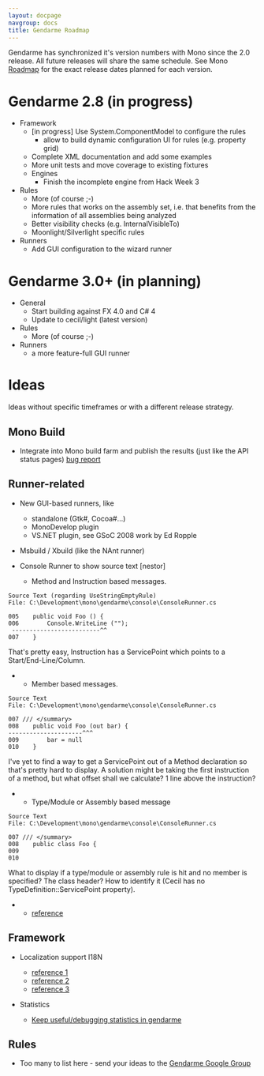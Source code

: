 ```yaml
---
layout: docpage
navgroup: docs
title: Gendarme Roadmap
---
```


Gendarme has synchronized it's version numbers with Mono since the 2.0 release. All future releases will share the same schedule. See Mono [Roadmap]({{site.github.url}}/old_site/Mono_Project_Roadmap "Mono Project Roadmap") for the exact release dates planned for each version.

Gendarme 2.8 (in progress)
==========================

-   Framework
    -   [in progress] Use System.ComponentModel to configure the rules
        -   allow to build dynamic configuration UI for rules (e.g. property grid)
    -   Complete XML documentation and add some examples
    -   More unit tests and move coverage to existing fixtures
    -   Engines
        -   Finish the incomplete engine from Hack Week 3
-   Rules
    -   More (of course ;-)
    -   More rules that works on the assembly set, i.e. that benefits from the information of all assemblies being analyzed
    -   Better visibility checks (e.g. InternalVisibleTo)
    -   Moonlight/Silverlight specific rules
-   Runners
    -   Add GUI configuration to the wizard runner

Gendarme 3.0+ (in planning)
===========================

-   General
    -   Start building against FX 4.0 and C\# 4
    -   Update to cecil/light (latest version)
-   Rules
    -   More (of course ;-)
-   Runners
    -   a more feature-full GUI runner

Ideas
=====

Ideas without specific timeframes or with a different release strategy.

Mono Build
----------

-   Integrate into Mono build farm and publish the results (just like the API status pages) [bug report](https://bugzilla.novell.com/show_bug.cgi?id=403499)

Runner-related
--------------

-   New GUI-based runners, like
    -   standalone (Gtk\#, Cocoa\#...)
    -   MonoDevelop plugin
    -   VS.NET plugin, see GSoC 2008 work by Ed Ropple

-   Msbuild / Xbuild (like the NAnt runner)

-   Console Runner to show source text [nestor]
    -   Method and Instruction based messages.

<!-- -->

    Source Text (regarding UseStringEmptyRule)
    File: C:\Development\mono\gendarme\console\ConsoleRunner.cs
                           
    005    public void Foo () {
    006        Console.WriteLine ("");
     -------------------------^^
    007    }

That's pretty easy, Instruction has a ServicePoint which points to a Start/End-Line/Column.

-   -   Member based messages.

<!-- -->

    Source Text
    File: C:\Development\mono\gendarme\console\ConsoleRunner.cs
                           
    007 /// </summary>
    008    public void Foo (out bar) {
    ---------------------^^^
    009        bar = null        
    010    }

I've yet to find a way to get a ServicePoint out of a Method declaration so that's pretty hard to display. A solution might be taking the first instruction of a method, but what offset shall we calculate? 1 line above the instruction?

-   -   Type/Module or Assembly based message

<!-- -->

    Source Text
    File: C:\Development\mono\gendarme\console\ConsoleRunner.cs

    007 /// </summary>
    008    public class Foo {        
    009        
    010

What to display if a type/module or assembly rule is hit and no member is specified? The class header? How to identify it (Cecil has no TypeDefinition::ServicePoint property).

-   -   [reference](http://lists.ximian.com/pipermail/mono-devel-list/2006-September/020651.html)

Framework
---------

-   Localization support I18N
    -   [reference 1](http://lists.ximian.com/pipermail/mono-devel-list/2006-September/020651.html)
    -   [reference 2](http://lists.ximian.com/pipermail/mono-devel-list/2006-August/020161.html)
    -   [reference 3](http://lists.ximian.com/pipermail/mono-devel-list/2006-August/020166.html)

-   Statistics
    -   [Keep useful/debugging statistics in gendarme]({{site.github.url}}/StudentProjects#Statistics_.26_Performance_Analysis)

Rules
-----

-   Too many to list here - send your ideas to the [Gendarme Google Group](http://groups.google.com/group/gendarme)


